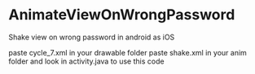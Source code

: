# AnimateViewOnWrongPassword
Shake view on wrong password in android as iOS

paste cycle_7.xml in your drawable folder
paste shake.xml in your anim folder
and look in activity.java to use this code


